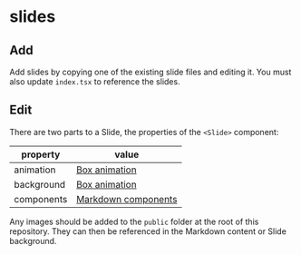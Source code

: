 # slides


## Add

Add slides by copying one of the existing slide files and editing it. You must also update `index.tsx` to reference the slides.

## Edit

There are two parts to a Slide, the properties of the `<Slide>` component:

| property | value |
|----------|-------|
| animation | [Box animation](https://v2.grommet.io/box#animation) |
| background | [Box animation](https://v2.grommet.io/box#background) |
| components | [Markdown components](https://v2.grommet.io/markdown#components) |


Any images should be added to the `public` folder at the root of this repository. They can then be referenced in the Markdown content or Slide background.
